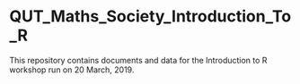 # QUT_Maths_Society_Introduction_To_R
This repository contains documents and data for the Introduction to R workshop run on 20 March, 2019.
